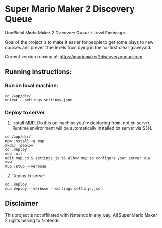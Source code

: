 # Super Mario Maker 2 Discovery Queue
Unofficial Mario Maker 2 Discovery Queue / Level Exchange.

Goal of the project is to make it easier for people to get some plays to new courses and prevent the levels from dying in the no-first-clear graveyard.

Current version running at: https://mariomaker2discoveryqueue.com

## Running instructions:

### Run on local machine:
```
cd /app/dir/
meteor --settings settings.json
```

### Deploy to server

1) Install [MUP](http://meteor-up.com/). Do this on machine you're deploying from, not on server. Runtime environment will be automatically installed on server via SSH.

```
cd /app/dir/
npm install -g mup
mkdir .deploy
cd .deploy
mup init
edit mup.js & settings.js to allow mup to configure your server via SSH.
mup setup --verbose
```

2) Deploy to server
```
cd .deploy
mup deploy --verbose --settings settings.json
```

## Disclaimer

This project is not affiliated with Nintendo in any way. All Super Mario Maker 2 rights belong to Nintendo.
